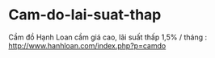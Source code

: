 Cam-do-lai-suat-thap
====================
Cầm đồ Hạnh Loan cầm giá cao, lãi suất thấp 1,5% / tháng : http://www.hanhloan.com/index.php?p=camdo

